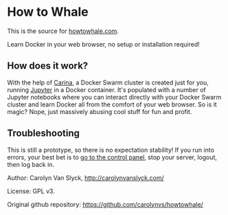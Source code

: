 # How to Whale

This is the source for [howtowhale.com](https://howtowhale.com/).

Learn Docker in your web browser, no setup or installation required!

## How does it work?

With the help of [Carina](https://getcarina.com/), a Docker Swarm cluster is created just for you, running [Jupyter](http://jupyter.org/) in a Docker container. It's populated with a number of Jupyter notebooks where you can interact directly with your Docker Swarm cluster and learn Docker all from the comfort of your web browser. So is it magic? Nope, just massively abusing cool stuff for fun and profit.

## Troubleshooting

This is still a prototype, so there is no expectation stability! If you run into errors, your best bet is to [go to the control panel][control-panel], stop your server, logout, then log back in.

Author: Carolyn Van Slyck, http://carolynvanslyck.com/

License: GPL v3.

Original github repository: https://github.com/carolynvs/howtowhale/

[control-panel]: http://howtowhale.com/jupyter/hub/home
